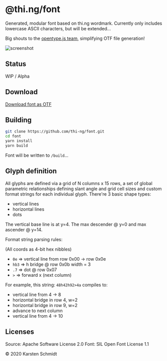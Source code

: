 # @thi.ng/font

Generated, modular font based on thi.ng wordmark. Currently only
includes lowercase ASCII characters, but will be extended...

Big shouts to the [opentype.js team](https://opentype.js.org/), simplifying OTF file generation!

![screenshot](https://raw.githubusercontent.com/thi-ng/font/master/assets/0.0.1.png)

## Status

WIP / Alpha

## Download

[Download font as OTF](./font/thing-regular-0.0.1.otf)

## Building

```bash
git clone https://github.com/thi-ng/font.git
cd font
yarn install
yarn build
```

Font will be written to `/build`...

## Glyph definition

All glyphs are defined via a grid of N columns x 15 rows, a set of
global parametric relationships defining slant angle and grid cell sizes
and custom format strings for each individual glyph. There're 3 basic
shape types:

- vertical lines
- horizontal lines
- dots

The vertical base line is at y=4. The max descender @ y=0 and max
ascender @ y=14.

Format string parsing rules:

(All coords as 4-bit hex nibbles)

- `0e` => vertical line from row 0x00 -> row 0x0e
- `hb3` => h bridge @ row 0x0b width = 3
- `.7` => dot @ row 0x07
- `>` => forward x (next column)

For example, this string: `48h42h92>4a` compiles to:

- vertical line from 4 -> 8
- horizontal bridge in row 4, w=2
- horizontal bridge in row 9, w=2
- advance to next column
- vertical line from 4 -> 10

## Licenses

Source: Apache Software License 2.0
Font: SIL Open Font License 1.1

&copy; 2020 Karsten Schmidt
